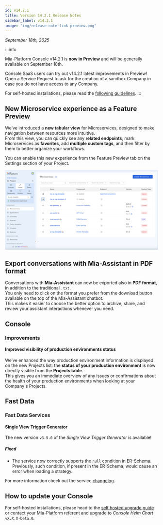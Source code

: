 ```yaml
---
id: v14.2.1
title: Version 14.2.1 Release Notes
sidebar_label: v14.2.1
image: "img/release-note-link-preview.png"
---
```


_September 18th, 2025_

:::info

Mia-Platform Console v14.2.1 is **now in Preview** and will be generally available on September 18th.

Console SaaS users can try out v14.2.1 latest improvements in Preview! Open a Service Request to ask for the creation of a sandbox Company in case you do not have access to any Company.

For self-hosted installations, please read the [following guidelines](#how-to-update-your-console).
:::

## New Microservice experience as a Feature Preview

We’ve introduced a **new tabular view** for Microservices, designed to make navigation between resources more intuitive.  
From this view, you can quickly see any **related endpoints**, mark Microservices as **favorites**, add **multiple custom tags**, and then filter by them to better organize your workflows.

You can enable this new experience from the Feature Preview tab on the Settings section of your Project.  

![Microservice table](img/microservice-table.png)

## Export conversations with Mia-Assistant in PDF format

Conversations with **Mia-Assistant** can now be exported also in **PDF format**, in addition to the traditional `.txt`.  
You only need to click on the format you prefer from the download button available on the top of the Mia-Assistant chatbot.  
This makes it easier to choose the better option to archive, share, and review your assistant interactions whenever you need.  

## Console

### Improvements

#### Improved visibility of production environments status  

We’ve enhanced the way production environment information is displayed on the new Projects list: the **status of your production environment** is now directly visible from the **Projects table**.  
This gives you an immediate overview of any issues or confirmations about the health of your production environments when looking at your Company's Projects.

## Fast Data

### Fast Data Services

#### Single View Trigger Generator

The new version `v3.5.0` of the _Single View Trigger Generator_ is available!

##### Fixed

- The service now correctly supports the `null` condition in ER-Schema. Previously, such condition, if present in the ER-Schema, would cause an error when loading a strategy.

For more information check out the service [changelog](/runtime_suite/single-view-trigger-generator/changelog.md).

## How to update your Console

For self-hosted installations, please head to the [self hosted upgrade guide](/infrastructure/self-hosted/installation-chart/100_how-to-upgrade.md) or contact your Mia-Platform referent and upgrade to _Console Helm Chart_ `vX.X.X-beta.0`.
